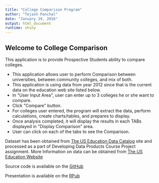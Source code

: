 ```yaml
---
title: "College Comparison Program"
author: "Tejash Panchal"
date: "January 19, 2016"
output: html_document
runtime: shiny
---
```


## Welcome to College Comparison

This application is to provide Prospective Students ability to compare colleges.

* This application allows user to perform Comparison between universities, between community colleges, and mix of both.
* This application is using data from year 2012 since that is the current data on the education web site listed below.
* In "User Input Area", user can enter up to 3 colleges he or she want to compare. 
* Click "Compare" button. 
* For colleges user entered, the program will extract the data, perform calculations, create charts/tables, and prepares to display.
* Once analysis completed, it will display the results in each TABs displayed in "Display Comparison" area.
* User can click on each of the tabs to see the Comparison.

Dataset has been obtained from [The US Education Data Catalog](https://s3.amazonaws.com/ed-college-choice-public/CollegeScorecard_Raw_Data.zip) site and processed as a part of Developing Data Products Course Project assignment.  More Information on data can be obtained from [The US Education Website](http://catalog.data.gov/dataset?groups=education2168#topic=education_navigation)


Source code is available on the [GitHub](https://github.com/tpanchal68/DevelopingDataProducts.git)

Presentation is available on the [RPub](http://rpubs.com/tpanchal/146234)

